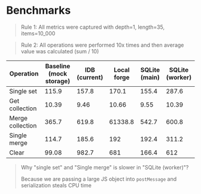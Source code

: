 # Benchmarks

> Rule 1: All metrics were captured with depth=1, length=35, items=10_000

> Rule 2: All operations were performed 10x times and then average value was calculated (sum / 10)

|Operation       |Baseline (mock storage)|IDB (current)|Local forge|SQLite (main)|SQLite (worker)|
|----------------|-----------------------|-------------|-----------|-------------|---------------|
|Single set      |115.9                  |157.8        |170.1      |155.4        |287.6          |
|Get collection  |10.39                  |9.46         |10.66      |9.55         |10.39          |
|Merge collection|365.7                  |619.8        |61338.8    |542.7        |600.8          |
|Single merge    |114.7                  |185.6        |192        |192.4        |311.2          |
|Clear           |99.08                  |982.7        |681        |166.4        |612            |

> Why "single set" and "Single merge" is slower in "SQLite (worker)"?
>
> Because we are passing a large JS object into `postMessage` and serialization steals CPU time
